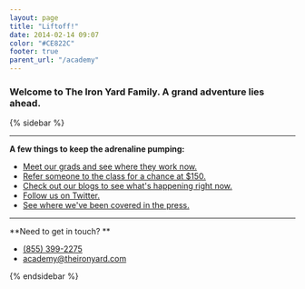 ```yaml
---
layout: page
title: "Liftoff!"
date: 2014-02-14 09:07
color: "#CE822C"
footer: true
parent_url: "/academy"
---
```


### Welcome to The Iron Yard Family. A grand adventure lies ahead.

<div style="max-width: 640px;" id="_giphy_Ucg4TcBB7J7tS"></div>
<script>var _giphy = _giphy || []; _giphy.push({id: 'Ucg4TcBB7J7tS',w: 365, h: 205});var g = document.createElement('script'); g.type = 'text/javascript'; g.async = true;g.src = ('https:' == document.location.protocol ? 'https://' : 'http://') + 'giphy.com/static/js/widgets/embed.js';var s = document.getElementsByTagName('script')[0]; s.parentNode.insertBefore(g, s);</script>



{% sidebar %}

---

**A few things to keep the adrenaline pumping:**

- [Meet our grads and see where they work now.](/academy/alumni)
- [Refer someone to the class for a chance at $150.](mailto:academy@theironyard.com)
- [Check out our blogs to see what's happening right now.](http://blog.theironyard.com)
- [Follow us on Twitter.](http://twitter.com/theironyard)
- [See where we've been covered in the press.](http://blog.theironyard.com)

---

**Need to get in touch? **

- <a href="tel:+18553992275">(855) 399-2275</a>
- [academy@theironyard.com](mailto:academy@theironyard.com)

{% endsidebar %}
